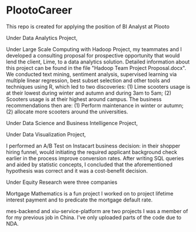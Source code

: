 # PlootoCareer
This repo is created for applying the position of BI Analyst at Plooto

Under Data Analytics Project, 

Under Large Scale Computing with Hadoop Project, my teammates and I developed a consulting proposal for prospective opportunity
that would lend the client, Lime, to a data analytics solution. Detailed information about this project can be found in the file 
"Hadoop Team Project Proposal.docx". We conducted text mining, sentiment analysis, supervised learning via multiple linear regression, best subset selection and other tools and techniques using R, which led to two discoveries: (1) Lime scooters usage is at their lowest during winter and autumn and during 3am to 5am; (2) Scooters usage is at their highest around campus. The business recommendations then are: (1) Perform maintenance in winter or autumn; (2) allocate more scooters around the universities.

Under Data Science and Business Intelligence Project,

Under Data Visualization Project,

I performed an A/B Test on Instacart business decision: in their shopper hiring funnel, would initiating the required applicant background check earlier in
the process improve conversion rates. After writing SQL queries and aided by statistic concepts, I concluded that the aforementioned hypothesis was correct and it was a cost-benefit decision.

Under Equity Research were three companies  

Mortgage Mathematics is a fun project I worked on to project lifetime interest payment and to predicate the mortgage default rate.

mes-backend and xiu-service-platform are two projects I was a member of for my previous job in China. I've only uploaded parts of the code due to NDA.
